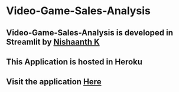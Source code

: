 # Video-Game-Sales-Analysis

## Video-Game-Sales-Analysis is developed in Streamlit by [Nishaanth K](https://www.linkedin.com/in/nishaanth-k)

## This Application is hosted in Heroku 

## Visit the application [Here](https://video-game-sales-analysis.herokuapp.com/)
